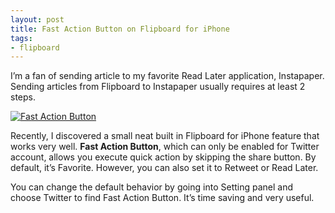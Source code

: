 ```yaml
---
layout: post
title: Fast Action Button on Flipboard for iPhone
tags:
- flipboard
---
```

I’m a fan of sending article to my favorite Read Later application, Instapaper. Sending articles from Flipboard to Instapaper usually requires at least 2 steps.

[ ![Fast Action Button][img] ](http://images.sayzlim.net/2012/04/flipboard_fast_action.jpg "Fast Action Button")

[img]: http://images.sayzlim.net/2012/04/flipboard_fast_action.jpg "Fast Action Button"

Recently, I discovered a small neat built in Flipboard for iPhone feature that works very well. **Fast Action Button**, which can only be enabled for Twitter account, allows you execute quick action by skipping the share button. By default, it’s Favorite. However, you can also set it to Retweet or Read Later.

You can change the default behavior by going into Setting panel and choose Twitter to find Fast Action Button. It’s time saving and very useful.
